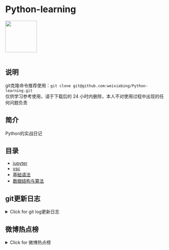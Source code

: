 # Python-learning
 <img src="https://i.giphy.com/media/LMt9638dO8dftAjtco/200.webp" width="100"><br><br>

## 说明
git克隆命令推荐使用：```git clone git@github.com:weixiabing/Python-learning.git```<br>
仅供学习参考使用，请于下载后的 24 小时内删除，本人不对使用过程中出现的任何问题负责
## 简介
Python的实战日记
## 目录
+ [jupyter](https://github.com/weixiabing/Python-learning/tree/main/jupyter)
+ [vsc](https://github.com/weixiabing/Python-learning/tree/main/vsc)
+ [基础语法](https://github.com/weixiabing/Python-learning/tree/main/%E5%9F%BA%E7%A1%80%E8%AF%AD%E6%B3%95)
+ [数据结构与算法](https://github.com/weixiabing/Python-learning/tree/main/%E6%95%B0%E6%8D%AE%E7%BB%93%E6%9E%84%E4%B8%8E%E7%AE%97%E6%B3%95)
## git更新日志
<details>
<summary>Click for git log更新日志</summary>

 ``` diff
---start---

更新时间:2021-08-11 14:15:31linux远程更新
commit 20975dd79df3b2547890f24482c5d8912a67de05
Author: weixiabing <weixiabing@hotmail.com>
Date:   Tue Aug 10 06:15:24 2021 +0000

    Github Action Auto Updated

---end---

```
 </p>
</details>

## 微博热点榜
<details>
<summary>Click for 微博热点榜</summary>

 ---开始---

更新时间:2021-08-11 14:15:31github action更新<br>
|  序号   | 关键字  |热度|
|  ----  | ----  |----|
| 1	|曾毅坐轮椅	|6047438|
 | 2	|加拿大籍被告人被判刑11年驱逐出境	|2784667|
 | 3	|游客减少导致企鹅出现心理问题	|1531814|
 | 4	|赵奕欢考到航空运动飞行驾驶员执照	|1526388|
 | 5	|马思唯 尚气	|1492737|
 | 6	|iPhone13将为专业用户定制新相机功能	|1361248|
 | 7	|许昕说世界冠军喊自己也跟着喊	|1016866|
 | 8	|腾讯实习生建议高管颁布拒绝陪酒条令	|878968|
 | 9	|日本现首例拉姆达毒株感染病例	|826514|
 | 10	|白俄罗斯总统对着BBC痛骂英国	|825051|
 | 11	|王一博swag挑眉杀	|825030|
 | 12	|杨洋 拍荣耀记忆力锻炼得特别好	|825003|
 | 13	|这就是街舞	|823654|
 | 14	|刷酸美容需在医疗机构开展	|800361|
 | 15	|武汉军运会期间美国四大反常举动	|798827|
 | 16	|杨幂晒手绘图	|798607|
 | 17	|心疼吴月红	|798020|
 | 18	|深圳女子网上买猴被骗4千多	|647601|
 | 19	|我的姐姐韩国上映	|637992|
 | 20	|于月仙车祸地时有发生交通事故	|577742|
 | 21	|霍尊风波后首现身	|574949|
 | 22	|田汨 抛弃糟糠之妻	|572634|
 | 23	|马云回应雷军被张瑛数落谣言	|569808|
 | 24	|陈露好友王萌发文	|567395|
 | 25	|网传江苏武警全面接管扬州等消息不实	|564060|
 | 26	|霍尊爸爸回应	|563699|
 | 27	|披荆斩棘的哥哥	|542668|
 | 28	|现实版朱迪	|540690|
 | 29	|老友记	|536507|
 | 30	|各省双减工作落实进度将每半月通报一次	|508271|
 | 31	|长相思	|493142|
 | 32	|Blackpink运动大片	|491643|
 | 33	|恋与制作人	|451798|
 | 34	|江苏老太聚集打牌吐口水	|434410|
 | 35	|女狙击手为提高成绩增重一天吃7碗饭	|419496|
 | 36	|针孔摄像头可让百人在线观看	|412057|
 | 37	|女孩在宠物店用玻璃门夹死小猫	|376572|
 | 38	|上海暴雨	|373825|
 | 39	|国乒国羽梦幻联动	|373147|
 | 40	|孙颖莎说世界排名说明不了什么	|372257|
 | 41	|饺子和面对北方人的重要性	|371636|
 | 42	|郭子凡 不坚持了随便吧	|371153|
 | 43	|女子拍闪电拍到闪电劈向自己	|369740|
 | 44	|德堡疑云中文版来了	|369000|
 | 45	|一份超详细的流调结果怎么来的	|368110|
 | 46	|玫瑰行者开播	|367789|
 | 47	|如何看待陈露曝光与霍尊的恋情	|366575|
 | 48	|云南芒市疫情期间禁止猫狗出户活动	|366282|
 | 49	|我的邻居长不大全员he	|365837|
 | 50	|出于礼貌吃过最难吃的食物	|354407|
 
---结束---
 
 </p>
</details>
